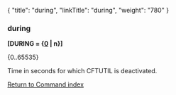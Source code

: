 {
    "title": "during",
    "linkTitle": "during",
    "weight": "780"
}<span id="during"></span>

### during

**\[DURING = {<u>0</u> | n}\]**

{0..65535}

Time in seconds for which CFTUTIL is deactivated.

[Return to Command index](../../)
